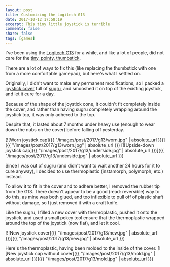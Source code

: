 ```yaml
---
layout: post
title: Customizing the Logitech G13
date: 2017-10-12 17:58:19
excerpt: This tiny little joystick is terrible
comments: false
share: false
tags: [games]
---
```


I've been using the [Logitech G13](https://gaming.logitech.com/en-us/product/g13-advanced-gameboard) for a while, and like a lot of people, did not care for the [tiny, pointy, thumbstick](https://gaming.logitech.com/assets/53554/2/g13-gaming-gameboard.jpg).

There are a lot of ways to fix this (like replacing the thumbstick with one from a more comfortable gamepad), but here's what I settled on.

Originally, I didn't want to make any permanent modifications, so I packed a [joystick cover](https://amazon.com/gp/product/B00OXT579S) full of [sugru](https://www.amazon.com/Sugru-Moldable-SBWG3-Black-White/dp/B01GG9JSVK), and smooshed it on top of the existing joystick, and let it cure for a day.

Because of the shape of the joystick cone, it couldn't fit completely inside the cover, and rather than having sugru completely wrapping around the joystick top, it was only adhered to the top. 

Despite that, it lasted about 7 months under heavy use (enough to wear down the
nubs on the cover) before falling off yesterday.

[![Worn joystick cap]({{ "/images/post/2017/g13/worn.jpg" | absolute_url }})]({{ "/images/post/2017/g13/worn.jpg" | absolute_url }})
[![Upside-down joystick cap]({{ "/images/post/2017/g13/underside.jpg" | absolute_url }})]({{ "/images/post/2017/g13/underside.jpg" | absolute_url }})

Since I was out of sugru (and didn't want to wait another 24 hours for it to cure anyway), I decided to use thermoplastic (instamorph, polymorph, etc.) instead.

To allow it to fit in the cover and to adhere better, I removed the rubber tip from the G13. There doesn't appear to be a good (read: reversible) way to do this,
as mine was both glued, and too inflexible to pull off of plastic shaft without damage, so I just removed it with a craft knife.

Like the sugru, I filled a new cover with thermoplastic, pushed it onto the joystick, and used a small pokey tool ensure that the thermoplastic wrapped around the top of the joystick (now flat), and let it cool.

[![New joystick cover]({{ "/images/post/2017/g13/new.jpg" | absolute_url }})]({{ "/images/post/2017/g13/new.jpg" | absolute_url }})

Here's the thermoplastic, having been molded to the inside of the cover.
[![New joystick cap without cover]({{ "/images/post/2017/g13/mold.jpg" | absolute_url }})]({{ "/images/post/2017/g13/mold.jpg" | absolute_url }})

